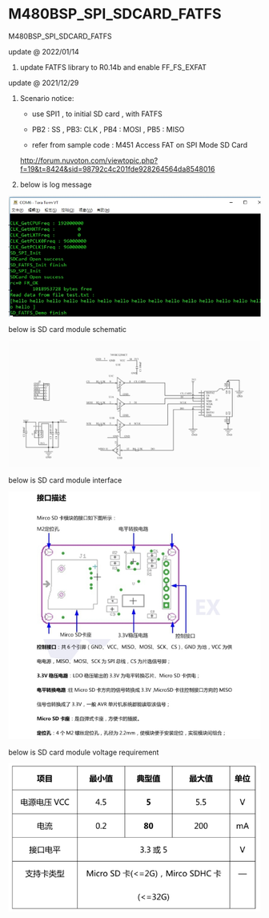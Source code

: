 # M480BSP_SPI_SDCARD_FATFS
 M480BSP_SPI_SDCARD_FATFS


update @ 2022/01/14

1. update FATFS library to R0.14b and enable FF_FS_EXFAT

update @ 2021/12/29

1. Scenario notice:

	- use SPI1 , to initial SD card , with FATFS 
	
	- PB2 : SS , PB3: CLK , PB4 : MOSI , PB5 : MISO
	
	- refer from sample code : M451 Access FAT on SPI Mode SD Card

	http://forum.nuvoton.com/viewtopic.php?f=19&t=8424&sid=98792c4c201fde928264564da8548016

2. below is log message 

![image](https://github.com/released/M480BSP_SPI_SDCARD_FATFS/blob/main/log.jpg)

below is SD card module schematic 

![image](https://github.com/released/M480BSP_SPI_SDCARD_FATFS/blob/main/sch.jpg)

below is SD card module interface 

![image](https://github.com/released/M480BSP_SPI_SDCARD_FATFS/blob/main/module.jpg)

below is SD card module voltage requirement 

![image](https://github.com/released/M480BSP_SPI_SDCARD_FATFS/blob/main/vcc.jpg)

